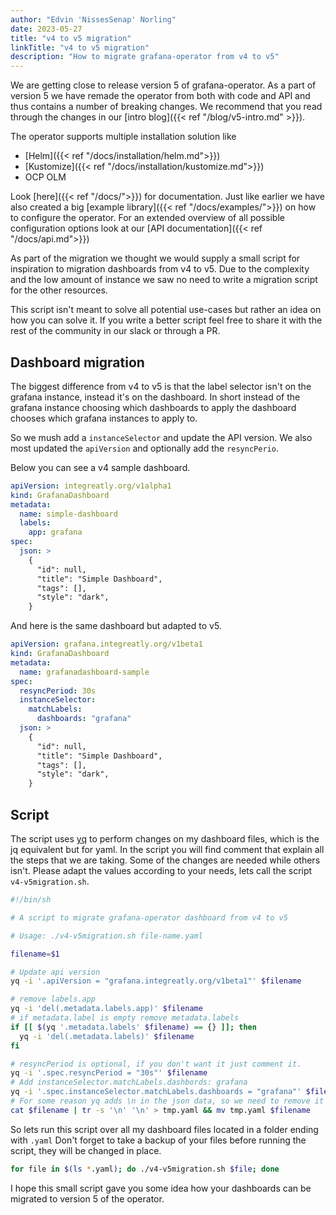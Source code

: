 ```yaml
---
author: "Edvin 'NissesSenap' Norling"
date: 2023-05-27
title: "v4 to v5 migration"
linkTitle: "v4 to v5 migration"
description: "How to migrate grafana-operator from v4 to v5"
---
```


We are getting close to release version 5 of grafana-operator.
As a part of version 5 we have remade the operator from both with code and API and thus contains a number of breaking changes.
We recommend that you read through the changes in our [intro blog]({{< ref "/blog/v5-intro.md" >}}).

The operator supports multiple installation solution like

- [Helm]({{< ref "/docs/installation/helm.md">}})
- [Kustomize]({{< ref "/docs/installation/kustomize.md">}})
- OCP OLM

Look [here]({{< ref "/docs/">}}) for documentation.
Just like earlier we have also created a big [example library]({{< ref "/docs/examples/">}}) on how to configure the operator.
For an extended overview of all possible configuration options look at our [API documentation]({{< ref "/docs/api.md">}})

As part of the migration we thought we would supply a small script for inspiration to migration dashboards from v4 to v5.
Due to the complexity and the low amount of instance we saw no need to write a migration script for the other resources.

This script isn't meant to solve all potential use-cases but rather an idea on how you can solve it.
If you write a better script feel free to share it with the rest of the community in our slack or through a PR.

## Dashboard migration

The biggest difference from v4 to v5 is that the label selector isn't on the grafana instance, instead it's on the dashboard.
In short instead of the grafana instance choosing which dashboards to apply the dashboard chooses which grafana instances to apply to.

So we mush add a `instanceSelector` and update the API version. We also most updated the `apiVersion` and optionally add the `resyncPerio`.

Below you can see a v4 sample dashboard.

```yaml
apiVersion: integreatly.org/v1alpha1
kind: GrafanaDashboard
metadata:
  name: simple-dashboard
  labels:
    app: grafana
spec:
  json: >
    {
      "id": null,
      "title": "Simple Dashboard",
      "tags": [],
      "style": "dark",
    }
```

And here is the same dashboard but adapted to v5.

```yaml
apiVersion: grafana.integreatly.org/v1beta1
kind: GrafanaDashboard
metadata:
  name: grafanadashboard-sample
spec:
  resyncPeriod: 30s
  instanceSelector:
    matchLabels:
      dashboards: "grafana"
  json: >
    {
      "id": null,
      "title": "Simple Dashboard",
      "tags": [],
      "style": "dark",
    }
```

## Script

The script uses [yq](https://github.com/mikefarah/yq) to perform changes on my dashboard files, which is the jq equivalent but for yaml.
In the script you will find comment that explain all the steps that we are taking.
Some of the changes are needed while others isn't.
Please adapt the values according to your needs, lets call the script `v4-v5migration.sh`.

```sh
#!/bin/sh

# A script to migrate grafana-operator dashboard from v4 to v5

# Usage: ./v4-v5migration.sh file-name.yaml

filename=$1

# Update api version
yq -i '.apiVersion = "grafana.integreatly.org/v1beta1"' $filename

# remove labels.app
yq -i 'del(.metadata.labels.app)' $filename
# if metadata.label is empty remove metadata.labels
if [[ $(yq '.metadata.labels' $filename) == {} ]]; then
  yq -i 'del(.metadata.labels)' $filename
fi

# resyncPeriod is optional, if you don't want it just comment it.
yq -i '.spec.resyncPeriod = "30s"' $filename
# Add instanceSelector.matchLabels.dashbords: grafana
yq -i '.spec.instanceSelector.matchLabels.dashboards = "grafana"' $filename
# For some reason yq adds \n in the json data, so we need to remove it
cat $filename | tr -s '\n' '\n' > tmp.yaml && mv tmp.yaml $filename
```

So lets run this script over all my dashboard files located in a folder ending with `.yaml`
Don't forget to take a backup of your files before running the script, they will be changed in place.

```bash
for file in $(ls *.yaml); do ./v4-v5migration.sh $file; done
```

I hope this small script gave you some idea how your dashboards can be migrated to version 5 of the operator.
